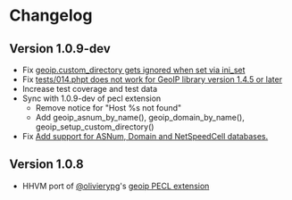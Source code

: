 # Changelog

## Version 1.0.9-dev

* Fix [geoip.custom_directory gets ignored when set via ini_set](https://bugs.php.net/bug.php?id=61607)
* Fix [tests/014.phpt does not work for GeoIP library version 1.4.5 or later](https://bugs.php.net/bug.php?id=61834)
* Increase test coverage and test data
* Sync with 1.0.9-dev of pecl extension
  - Remove notice for "Host %s not found"
  - Add geoip_asnum_by_name(), geoip_domain_by_name(), geoip_setup_custom_directory()
* Fix [Add support for ASNum, Domain and NetSpeedCell databases.](https://bugs.php.net/bug.php?id=67121)

## Version 1.0.8

* HHVM port of [@olivierypg][]'s [geoip PECL extension](http://pecl.php.net/package/geoip)

[@olivierypg]: https://github.com/olivierypg
[@robocoder]: https://github.com/robocoder
